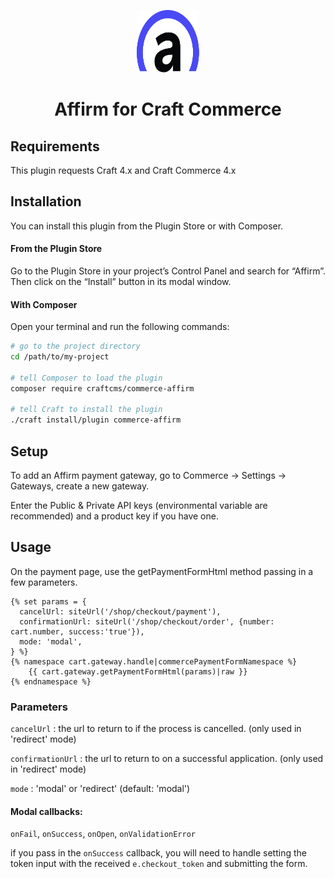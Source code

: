 <p align="center"><img src="./src/icon.svg" width="100" height="100" alt="icon"></p>

<h1 align="center">Affirm for Craft Commerce</h1>



## Requirements

This plugin requests Craft 4.x and Craft Commerce 4.x

## Installation

You can install this plugin from the Plugin Store or with Composer.

#### From the Plugin Store

Go to the Plugin Store in your project’s Control Panel and search for “Affirm”. Then click on the “Install” button in its modal window.

#### With Composer

Open your terminal and run the following commands:

```bash
# go to the project directory
cd /path/to/my-project

# tell Composer to load the plugin
composer require craftcms/commerce-affirm

# tell Craft to install the plugin
./craft install/plugin commerce-affirm
```

## Setup

To add an Affirm payment gateway, go to Commerce → Settings → Gateways, create a new gateway.

Enter the Public & Private API keys (environmental variable are recommended) and a product key if you have one.


## Usage

On the payment page, use the getPaymentFormHtml method passing in a few parameters.

```twig
{% set params = {
  cancelUrl: siteUrl('/shop/checkout/payment'),
  confirmationUrl: siteUrl('/shop/checkout/order', {number: cart.number, success:'true'}),
  mode: 'modal',
} %}
{% namespace cart.gateway.handle|commercePaymentFormNamespace %}
	{{ cart.gateway.getPaymentFormHtml(params)|raw }}
{% endnamespace %}
```

### Parameters

`cancelUrl` : the url to return to if the process is cancelled. (only used in 'redirect' mode)

`confirmationUrl` : the url to return to on a successful application. (only used in 'redirect' mode)

`mode` : 'modal' or 'redirect' (default: 'modal')

#### Modal callbacks:

`onFail`, `onSuccess`, `onOpen`, `onValidationError`

if you pass in the `onSuccess` callback, you will need to handle setting the token input with the received `e.checkout_token` and submitting the form.